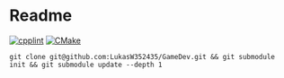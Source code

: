 # Readme
[![cpplint](https://github.com/LukasW352435/GameDev/actions/workflows/cpplint.yml/badge.svg)](https://github.com/LukasW352435/GameDev/actions/workflows/cpplint.yml)
[![CMake](https://github.com/LukasW352435/GameDev/actions/workflows/cmake.yml/badge.svg)](https://github.com/LukasW352435/GameDev/actions/workflows/cmake.yml)

````
git clone git@github.com:LukasW352435/GameDev.git && git submodule init && git submodule update --depth 1
````
